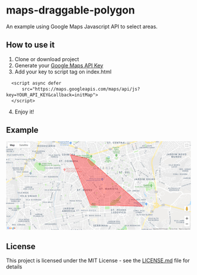 # maps-draggable-polygon
An example using Google Maps Javascript API to select areas.

## How to use it

1. Clone or download project
2. Generate your [Google Maps API Key](https://developers.google.com/maps/documentation/embed/get-api-key "Google's Maps API page")
3. Add your key to script tag on index.html
```
  <script async defer 
      src="https://maps.googleapis.com/maps/api/js?key=YOUR_API_KEY&callback=initMap">
  </script>
```
4. Enjoy it!

## Example
![alt text](https://github.com/joaogabrieljs/maps-draggable-polygon/blob/master/maps-polygon.png "Logo Title Text 1")

## License

This project is licensed under the MIT License - see the [LICENSE.md](https://github.com/joaogabrieljs/maps-draggable-polygon/blob/master/LICENSE) file for details
